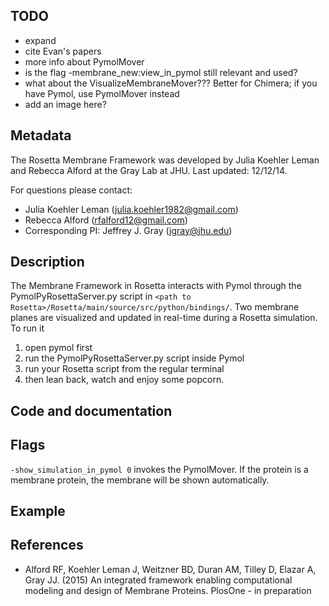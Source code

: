## TODO

- expand
- cite Evan's papers
- more info about PymolMover
- is the flag -membrane_new:view_in_pymol still relevant and used?
- what about the VisualizeMembraneMover??? Better for Chimera; if you have Pymol, use PymolMover instead
- add an image here?

## Metadata

The Rosetta Membrane Framework was developed by Julia Koehler Leman and Rebecca Alford at the Gray Lab at JHU. 
Last updated: 12/12/14. 

For questions please contact: 
- Julia Koehler Leman ([julia.koehler1982@gmail.com](julia.koehler1982@gmail.com))
- Rebecca Alford ([rfalford12@gmail.com](rfalford12@gmail.com))
- Corresponding PI: Jeffrey J. Gray ([jgray@jhu.edu](jgray@jhu.edu))

## Description

The Membrane Framework in Rosetta interacts with Pymol through the PymolPyRosettaServer.py script in `<path to Rosetta>/Rosetta/main/source/src/python/bindings/`. Two membrane planes are visualized and updated in real-time during a Rosetta simulation. To run it

1. open pymol first
2. run the PymolPyRosettaServer.py script inside Pymol
3. run your Rosetta script from the regular terminal
4. then lean back, watch and enjoy some popcorn.

## Code and documentation

## Flags

`-show_simulation_in_pymol 0` invokes the PymolMover. If the protein is a membrane protein, the membrane will be shown automatically. 

## Example

## References

* Alford RF, Koehler Leman J, Weitzner BD, Duran AM, Tilley D, Elazar A, Gray JJ. (2015) An integrated framework enabling computational modeling and design of Membrane Proteins. PlosOne - in preparation 
